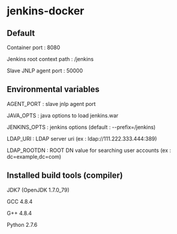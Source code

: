 jenkins-docker
==============

Default
-------
Container port : 8080

Jenkins root context path : /jenkins

Slave JNLP agent port : 50000

Environmental variables
-----------------------

AGENT_PORT : slave jnlp agent port

JAVA_OPTS : java options to load jenkins.war

JENKINS_OPTS : jenkins options (default : --prefix=/jenkins)

LDAP_URI : LDAP server uri (ex : ldap://111.222.333.444:389)

LDAP_ROOTDN : ROOT DN value for searching user accounts (ex : dc=example,dc=com)

Installed build tools (compiler)
--------------------------------

JDK7 (OpenJDK 1.7.0_79)

GCC 4.8.4

G++ 4.8.4

Python 2.7.6

